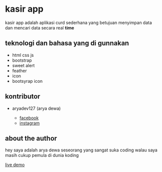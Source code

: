 # kasir app

kasir app adalah aplikasi curd sederhana yang betujuan menyimpan data dan mencari
data secara real **time**

## teknologi dan bahasa yang di gunnakan
 * html css js
 * bootstrap 
 * sweet alert 
 * feather
 * icon
 * bootsyrap icon

## kontributor
 * aryadev127 (arya dewa)
 
    * [facebook](https://www.facebook.com/profile.php?id=100072780309432&mibextid=ZbWKwL)
    * [instagram](https://instagram.com/arya_memes_dev?igshid=ZGUzMzM3NWJiOQ==)

## about the author 
hey saya adalah arya dewa seseorang yang sangat suka coding
walau saya masih cukup pemula di dunia koding

[live demo](https://aryadev127.github.io/kasir-app/)